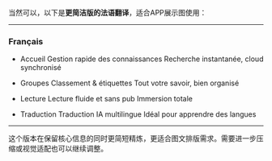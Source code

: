 



当然可以，以下是**更简洁版的法语翻译**，适合APP展示图使用：

---

### Français

* Accueil
  Gestion rapide des connaissances
  Recherche instantanée, cloud synchronisé

* Groupes
  Classement & étiquettes
  Tout votre savoir, bien organisé

* Lecture
  Lecture fluide et sans pub
  Immersion totale

* Traduction
  Traduction IA multilingue
  Idéal pour apprendre des langues

---

这个版本在保留核心信息的同时更简短精炼，更适合图文排版需求。需要进一步压缩或视觉适配也可以继续调整。
